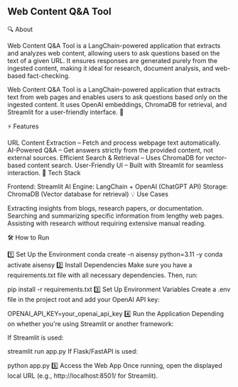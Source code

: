 ## Web Content Q&A Tool

🔍 About

Web Content Q&A Tool is a LangChain-powered application that extracts and analyzes web content, allowing users to ask questions based on the text of a given URL. It ensures responses are generated purely from the ingested content, making it ideal for research, document analysis, and web-based fact-checking.

Web Content Q&A Tool is a LangChain-powered application that extracts text from web pages and enables users to ask questions based only on the ingested content. It uses OpenAI embeddings, ChromaDB for retrieval, and Streamlit for a user-friendly interface. 🚀

⚡ Features

URL Content Extraction – Fetch and process webpage text automatically.
AI-Powered Q&A – Get answers strictly from the provided content, not external sources.
Efficient Search & Retrieval – Uses ChromaDB for vector-based content search.
User-Friendly UI – Built with Streamlit for seamless interaction.
🚀 Tech Stack

Frontend: Streamlit
AI Engine: LangChain + OpenAI (ChatGPT API)
Storage: ChromaDB (Vector database for retrieval)
💡 Use Cases

Extracting insights from blogs, research papers, or documentation.
Searching and summarizing specific information from lengthy web pages.
Assisting with research without requiring extensive manual reading.

🛠 How to Run

1️⃣ Set Up the Environment
conda create -n aisensy python=3.11 -y
conda activate aisensy
2️⃣ Install Dependencies
Make sure you have a requirements.txt file with all necessary dependencies. Then, run:

pip install -r requirements.txt
3️⃣ Set Up Environment Variables
Create a .env file in the project root and add your OpenAI API key:

OPENAI_API_KEY=your_openai_api_key
4️⃣ Run the Application
Depending on whether you're using Streamlit or another framework:

If Streamlit is used:

streamlit run app.py
If Flask/FastAPI is used:

python app.py
5️⃣ Access the Web App
Once running, open the displayed local URL (e.g., http://localhost:8501/ for Streamlit).

